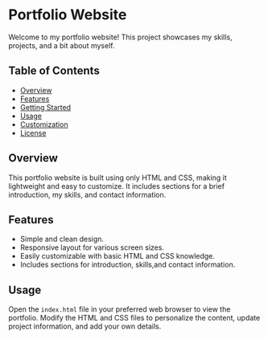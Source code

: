 
# Portfolio Website

Welcome to my portfolio website! This project showcases my skills, projects, and a bit about myself.

## Table of Contents
- [Overview](#overview)
- [Features](#features)
- [Getting Started](#getting-started)
- [Usage](#usage)
- [Customization](#customization)
- [License](#license)

## Overview
This portfolio website is built using only HTML and CSS, making it lightweight and easy to customize. It includes sections for a brief introduction, my skills, and contact information.

## Features
- Simple and clean design.
- Responsive layout for various screen sizes.
- Easily customizable with basic HTML and CSS knowledge.
- Includes sections for introduction, skills,and contact information.



## Usage
Open the `index.html` file in your preferred web browser to view the portfolio. Modify the HTML and CSS files to personalize the content, update project information, and add your own details.


